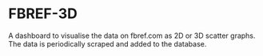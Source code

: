 # FBREF-3D

A dashboard to visualise the data on fbref.com as 2D or 3D scatter graphs. The data is periodically scraped and added 
to the database.